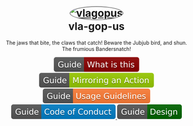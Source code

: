 <h1 align="center">
  <a href="https://github.com/vlagopus" title="vlagopus">
    <img alt="vlagopus" src="https://avatars.githubusercontent.com/u/96395076?s=200&v=4" width="200px" height="200px" style="border-radius: 50%;border: 2px solid gray;" />
  </a>
  <br />
  vla-gop-us
</h1>

<p align="center">
  The jaws that bite, the claws that catch! Beware the Jubjub bird, and shun. The frumious Bandersnatch!
</p>

<div align="center">
  <a href="https://github.com/vlagopus-actions-cache">
    <img alt="documentation" src="./badges/Guide-What%20is%20this-darkred.svg" />
  </a>
  <a href="https://github.com/vlagopus-actions-cache">
    <img alt="documentation" src="./badges/Guide-Mirroring an Action-green.svg" />
  </a>
  <a href="https://github.com/vlagopus-actions-cache">
    <img alt="documentation" src="./badges/Guide-Usage%20Guidelines-orange.svg" />
  </a>
  <a href="https://github.com/vlagopus-actions-cache">
    <img alt="documentation" src="./badges/Guide-Code%20of%20Conduct-blue.svg" />
  </a>
  <a href="https://github.com/vlagopus-actions-cache">
    <img alt="documentation" src="./badges/Guide-Design-darkgreen.svg" />
  </a>
</div>
